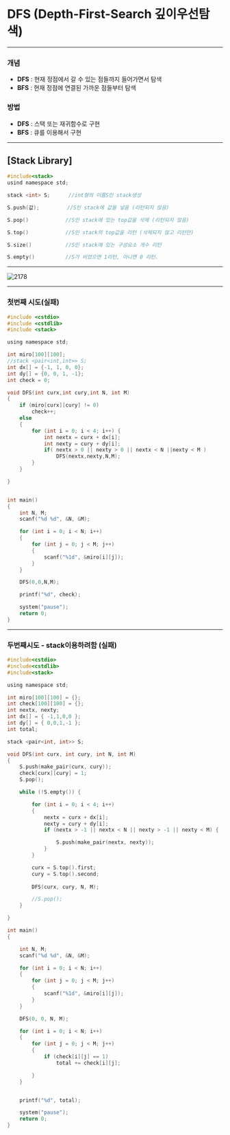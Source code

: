 # DFS (Depth-First-Search  깊이우선탐색)
-----------------------------------------------------------------------------------------------------------------------------

### 개념

- **DFS** : 현재 정점에서 갈 수 있는 점들까지 들어가면서 탐색
- **BFS** : 현재 정점에 연결된 가까운 점들부터 탐색

### 방법

- **DFS** : 스택 또는 재귀함수로 구현
- **BFS** : 큐를 이용해서 구현

-----------------------------------------------------------------------------------------------------------------------------

## [Stack Library]
	
```c 
#include<stack>
usind namespace std;

stack <int> S;      //int형의 이름S인 stack생성

S.push(값);         //S인 stack에 값을 넣음 (리턴되지 않음)

S.pop()            //S인 stack에 있는 top값을 삭제 (리턴되지 않음)

S.top()            //S인 stack의 top값을 리턴 (삭제되지 않고 리턴만)

S.size()           //S인 stack에 있는 구성요소 개수 리턴

S.empty()          //S가 비었으면 1리턴, 아니면 0 리턴.


```

	
	
-----------------------------------------------------------------------------------------------------------------------------

![2178](https://user-images.githubusercontent.com/29946480/51797612-e1565800-2249-11e9-9881-c0d5b151bdc6.JPG)

-----------------------------------------------------------------------------------------------------------------------------

### 첫번째 시도(실패)

```c
#include <cstdio>
#include <cstdlib>
#include <stack>

using namespace std;

int miro[100][100];
//stack <pair<int,int>> S;
int dx[] = {-1, 1, 0, 0};
int dy[] = {0, 0, 1, -1};
int check = 0;

void DFS(int curx,int cury,int N, int M)
{
	if (miro[curx][cury] != 0)
		check++;
	else
	{
		for (int i = 0; i < 4; i++) {
			int nextx = curx + dx[i];
			int nexty = cury + dy[i];
			if( nextx > 0 || nexty > 0 || nextx < N ||nexty < M )
				DFS(nextx,nexty,N,M);
		}
	}

}


int main()
{
	int N, M;
	scanf("%d %d", &N, &M);

	for (int i = 0; i < N; i++)
	{
		for (int j = 0; j < M; j++)
		{
			scanf("%1d", &miro[i][j]);
		}
	}

	DFS(0,0,N,M);

	printf("%d", check);

	system("pause");
	return 0;
}
```
-----------------------------------------------------------------------------------------------------------------------------

### 두번째시도 -  stack이용하려함 (실패)

```c
#include<cstdio>
#include<cstdlib>
#include<stack>

using namespace std;

int miro[100][100] = {};
int check[100][100] = {};
int nextx, nexty;
int dx[] = { -1,1,0,0 };
int dy[] = { 0,0,1,-1 };
int total;

stack <pair<int, int>> S;

void DFS(int curx, int cury, int N, int M)
{
	S.push(make_pair(curx, cury));
	check[curx][cury] = 1;
	S.pop();

	while (!S.empty()) {

		for (int i = 0; i < 4; i++)
		{
			nextx = curx + dx[i];
			nexty = cury + dy[i];
			if (nextx > -1 || nextx < N || nexty > -1 || nexty < M) {

				S.push(make_pair(nextx, nexty));
			}
		}

		curx = S.top().first;
		cury = S.top().second;
		
		DFS(curx, cury, N, M);

		//S.pop();
	}

}

int main()
{

	int N, M;
	scanf("%d %d", &N, &M);

	for (int i = 0; i < N; i++)
	{
		for (int j = 0; j < M; j++)
		{
			scanf("%1d", &miro[i][j]);
		}
	}

	DFS(0, 0, N, M);

	for (int i = 0; i < N; i++)
	{
		for (int j = 0; j < M; j++)
		{
			if (check[i][j] == 1)
				total += check[i][j];

		}
	}


	printf("%d", total);

	system("pause");
	return 0;
}
```

